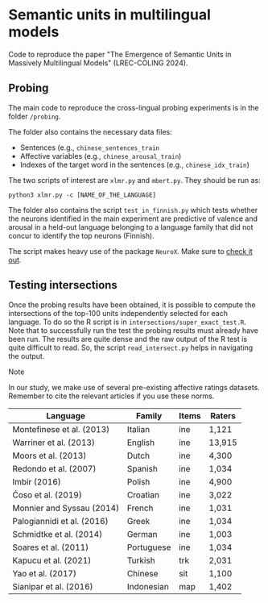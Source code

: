 # Semantic units in multilingual models
Code to reproduce the paper "The Emergence of Semantic Units in Massively Multilingual Models" (LREC-COLING 2024).

## Probing
The main code to reproduce the cross-lingual probing experiments is in the folder `/probing`. 

The folder also contains the necessary data files:
* Sentences (e.g., `chinese_sentences_train`
* Affective variables (e.g., `chinese_arousal_train`)
* Indexes of the target word in the sentences (e.g., `chinese_idx_train`)

The two scripts of interest are `xlmr.py` and `mbert.py`. They should be run as:

```
python3 xlmr.py -c [NAME_OF_THE_LANGUAGE]
```
The folder also contains the script `test_in_finnish.py` which tests whether the neurons identified in the main experiment are predictive of valence and arousal in a held-out language belonging to a language family that did not concur to identify the top neurons (Finnish).

The script makes heavy use of the package `NeuroX`. Make sure to [check it out](https://neurox.qcri.org/).

## Testing intersections
Once the probing results have been obtained, it is possible to compute the intersections of the top-100 units independently selected for each language. To do so the R script is in `intersections/super_exact_test.R`. Note that to successfully run the test the probing results must already have been run. The results are quite dense and the raw output of the R test is quite difficult to read. So, the script `read_intersect.py` helps in navigating the output.


> [!NOTE]
> In our study, we make use of several pre-existing affective ratings datasets. Remember to cite the relevant articles if you use these norms.

|Language | Family | Items | Raters |
|---|---|---|---|
|Montefinese et al. (2013) | Italian | ine  | 1,121 | 684 | 
|Warriner et al. (2013) | English | ine | 13,915 | 1,827 |
|Moors et al. (2013) | Dutch | ine | 4,300 | 224 |
|Redondo et al. (2007) | Spanish | ine | 1,034 | 720 |
|Imbir (2016) | Polish | ine | 4,900 | 400 |
|Ćoso et al. (2019) | Croatian | ine | 3,022 | 933 |
|Monnier and Syssau (2014) | French | ine | 1,031 | 469 |
|Palogiannidi et al. (2016) | Greek | ine | 1,034 | 105 |
|Schmidtke et al. (2014) | German | ine | 1,003 | 65 |
|Soares et al. (2011) | Portuguese | ine | 1,034 | 958 |
|Kapucu et al. (2021) | Turkish | trk | 2,031 | 1,527 |
|Yao et al. (2017) | Chinese | sit | 1,100 | 960 |
|Sianipar et al. (2016) | Indonesian | map | 1,402 | 1,490 |

